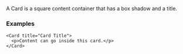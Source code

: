 A Card is a square content container that has a box shadow and a title.

### Examples
```
<Card title="Card Title">
  <p>Content can go inside this card.</p>
</Card>
```
